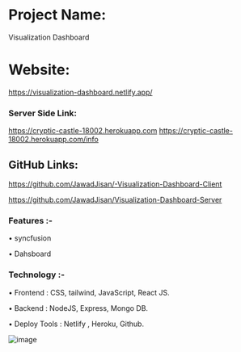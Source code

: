 # Project Name:
Visualization Dashboard

# Website:
https://visualization-dashboard.netlify.app/


### Server Side Link:
https://cryptic-castle-18002.herokuapp.com
https://cryptic-castle-18002.herokuapp.com/info


## GitHub Links:
https://github.com/JawadJisan/-Visualization-Dashboard-Client

https://github.com/JawadJisan/Visualization-Dashboard-Server


### Features :-

• syncfusion

• Dahsboard


### Technology :-

• Frontend : CSS, tailwind, JavaScript, React JS. 

• Backend : NodeJS, Express, Mongo DB.

• Deploy Tools : Netlify , Heroku, Github.

<!--  -->
![image](https://i.ibb.co/VSG0GnV/Untitled-1.jpg)

